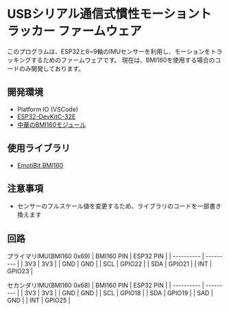 # USBシリアル通信式慣性モーショントラッカー ファームウェア

このプログラムは、ESP32と6~9軸のIMUセンサーを利用し、モーションをトラッキングするためのファームウェアです。
現在は、BMI160を使用する場合のコードのみ開発しております。

## 開発環境
- Platform IO (VSCode)
- [ESP32-DevKitC-32E](https://akizukidenshi.com/catalog/g/g115673/)
- [中華のBMI160モジュール](https://www.amazon.co.jp/gp/product/B083R3PTJ5/)

## 使用ライブラリ
- [EmotiBit BMI160](https://github.com/EmotiBit/EmotiBit_BMI160)

## 注意事項
- センサーのフルスケール値を変更するため、ライブラリのコードを一部書き換えます

## 回路
プライマリIMU(BMI160 0x69)
| BMI160 PIN | ESP32 PIN |
| ---------- | --------- |
|     3V3    |    3V3    |
|     GND    |    GND    |
|     SCL    |   GPIO22  |
|     SDA    |   GPIO21  |
|     INT    |   GPIO23  |

セカンダリIMU(BMI160 0x68)
| BMI160 PIN | ESP32 PIN |
| ---------- | --------- |
|     3V3    |    3V3    |
|     GND    |    GND    |
|     SCL    |   GPIO18  |
|     SDA    |   GPIO19  |
|     SAD    |    GND    |
|     INT    |   GPIO25  |
